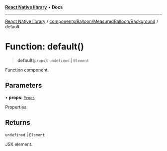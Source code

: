 [**React Native library**](../../../../../index.md) • **Docs**

***

[React Native library](../../../../../modules.md) / [components/Balloon/MeasuredBalloon/Background](../index.md) / default

# Function: default()

> **default**(`props`): `undefined` \| `Element`

Function component.

## Parameters

• **props**: [`Props`](../interfaces/Props.md)

Properties.

## Returns

`undefined` \| `Element`

JSX element.
